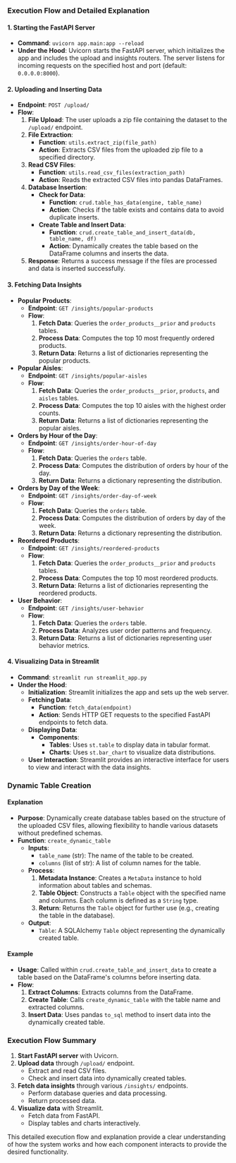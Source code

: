### Execution Flow and Detailed Explanation

#### 1. **Starting the FastAPI Server**
   - **Command**: `uvicorn app.main:app --reload`
   - **Under the Hood**: Uvicorn starts the FastAPI server, which initializes the app and includes the upload and insights routers. The server listens for incoming requests on the specified host and port (default: `0.0.0.0:8000`).

#### 2. **Uploading and Inserting Data**
   - **Endpoint**: `POST /upload/`
   - **Flow**:
     1. **File Upload**: The user uploads a zip file containing the dataset to the `/upload/` endpoint.
     2. **File Extraction**:
        - **Function**: `utils.extract_zip(file_path)`
        - **Action**: Extracts CSV files from the uploaded zip file to a specified directory.
     3. **Read CSV Files**:
        - **Function**: `utils.read_csv_files(extraction_path)`
        - **Action**: Reads the extracted CSV files into pandas DataFrames.
     4. **Database Insertion**:
        - **Check for Data**: 
          - **Function**: `crud.table_has_data(engine, table_name)`
          - **Action**: Checks if the table exists and contains data to avoid duplicate inserts.
        - **Create Table and Insert Data**:
          - **Function**: `crud.create_table_and_insert_data(db, table_name, df)`
          - **Action**: Dynamically creates the table based on the DataFrame columns and inserts the data.
     5. **Response**: Returns a success message if the files are processed and data is inserted successfully.

#### 3. **Fetching Data Insights**
   - **Popular Products**:
     - **Endpoint**: `GET /insights/popular-products`
     - **Flow**:
       1. **Fetch Data**: Queries the `order_products__prior` and `products` tables.
       2. **Process Data**: Computes the top 10 most frequently ordered products.
       3. **Return Data**: Returns a list of dictionaries representing the popular products.
   - **Popular Aisles**:
     - **Endpoint**: `GET /insights/popular-aisles`
     - **Flow**:
       1. **Fetch Data**: Queries the `order_products__prior`, `products`, and `aisles` tables.
       2. **Process Data**: Computes the top 10 aisles with the highest order counts.
       3. **Return Data**: Returns a list of dictionaries representing the popular aisles.
   - **Orders by Hour of the Day**:
     - **Endpoint**: `GET /insights/order-hour-of-day`
     - **Flow**:
       1. **Fetch Data**: Queries the `orders` table.
       2. **Process Data**: Computes the distribution of orders by hour of the day.
       3. **Return Data**: Returns a dictionary representing the distribution.
   - **Orders by Day of the Week**:
     - **Endpoint**: `GET /insights/order-day-of-week`
     - **Flow**:
       1. **Fetch Data**: Queries the `orders` table.
       2. **Process Data**: Computes the distribution of orders by day of the week.
       3. **Return Data**: Returns a dictionary representing the distribution.
   - **Reordered Products**:
     - **Endpoint**: `GET /insights/reordered-products`
     - **Flow**:
       1. **Fetch Data**: Queries the `order_products__prior` and `products` tables.
       2. **Process Data**: Computes the top 10 most reordered products.
       3. **Return Data**: Returns a list of dictionaries representing the reordered products.
   - **User Behavior**:
     - **Endpoint**: `GET /insights/user-behavior`
     - **Flow**:
       1. **Fetch Data**: Queries the `orders` table.
       2. **Process Data**: Analyzes user order patterns and frequency.
       3. **Return Data**: Returns a list of dictionaries representing user behavior metrics.

#### 4. **Visualizing Data in Streamlit**
   - **Command**: `streamlit run streamlit_app.py`
   - **Under the Hood**:
     - **Initialization**: Streamlit initializes the app and sets up the web server.
     - **Fetching Data**:
       - **Function**: `fetch_data(endpoint)`
       - **Action**: Sends HTTP GET requests to the specified FastAPI endpoints to fetch data.
     - **Displaying Data**:
       - **Components**:
         - **Tables**: Uses `st.table` to display data in tabular format.
         - **Charts**: Uses `st.bar_chart` to visualize data distributions.
     - **User Interaction**: Streamlit provides an interactive interface for users to view and interact with the data insights.

### Dynamic Table Creation

#### Explanation
- **Purpose**: Dynamically create database tables based on the structure of the uploaded CSV files, allowing flexibility to handle various datasets without predefined schemas.
- **Function**: `create_dynamic_table`
  - **Inputs**:
    - `table_name` (str): The name of the table to be created.
    - `columns` (list of str): A list of column names for the table.
  - **Process**:
    1. **Metadata Instance**: Creates a `MetaData` instance to hold information about tables and schemas.
    2. **Table Object**: Constructs a `Table` object with the specified name and columns. Each column is defined as a `String` type.
    3. **Return**: Returns the `Table` object for further use (e.g., creating the table in the database).
  - **Output**:
    - `Table`: A SQLAlchemy `Table` object representing the dynamically created table.

#### Example
- **Usage**: Called within `crud.create_table_and_insert_data` to create a table based on the DataFrame's columns before inserting data.
- **Flow**:
  1. **Extract Columns**: Extracts columns from the DataFrame.
  2. **Create Table**: Calls `create_dynamic_table` with the table name and extracted columns.
  3. **Insert Data**: Uses pandas `to_sql` method to insert data into the dynamically created table.

### Execution Flow Summary

1. **Start FastAPI server** with Uvicorn.
2. **Upload data** through `/upload/` endpoint.
   - Extract and read CSV files.
   - Check and insert data into dynamically created tables.
3. **Fetch data insights** through various `/insights/` endpoints.
   - Perform database queries and data processing.
   - Return processed data.
4. **Visualize data** with Streamlit.
   - Fetch data from FastAPI.
   - Display tables and charts interactively.

This detailed execution flow and explanation provide a clear understanding of how the system works and how each component interacts to provide the desired functionality.
